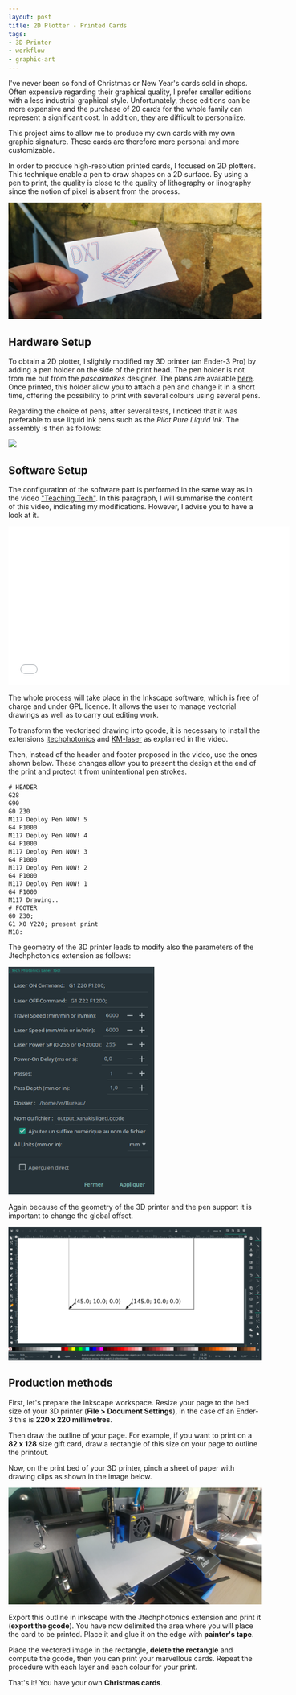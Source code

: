```yaml
---
layout: post
title: 2D Plotter - Printed Cards
tags:
- 3D-Printer
- workflow
- graphic-art
---
```


I've never been so fond of Christmas or New Year's cards sold in shops. Often expensive regarding their graphical quality, I prefer smaller editions with a less industrial graphical style. Unfortunately, these editions can be more expensive and the purchase of 20 cards for the whole family can represent a significant cost. In addition, they are difficult to personalize. 

This project aims to allow me to produce my own cards with my own graphic signature. These cards are therefore more personal and more customizable.

In order to produce high-resolution printed cards, I focused on 2D plotters. This technique enable a pen to draw shapes on a 2D surface. By using a pen to print, the quality is close to the quality of lithography or linography since the notion of pixel is absent from the process.

![](../assets/projets/2020-2D-Plotter-Printed-Cards/article/2020-dx7-card.jpg)

## Hardware Setup

To obtain a 2D plotter, I slightly modified my 3D printer (an Ender-3 Pro) by adding a pen holder on the side of the print head. The pen holder is not from me but from the *pascalmakes* designer. The plans are available [here][5]. Once printed, this holder allow you to attach a pen and change it in a short time, offering the possibility to print with several colours using several pens.

Regarding the choice of pens, after several tests, I noticed that it was preferable to use liquid ink pens such as the *Pilot Pure Liquid Ink*. The assembly is then as follows:

![](../assets/projets/2020-2D-Plotter-Printed-Cards/article/2020-pen-holder.jpg)

## Software Setup

The configuration of the software part is performed in the same way as in the video ["Teaching Tech"][1]. In this paragraph, I will summarise the content of this video, indicating my modifications. However, I advise you to have a look at it.

<iframe width="560" height="315" src="//www.youtube.com/embed/CuWZWAfBsm8" frameborder="0"></iframe>

The whole process will take place in the Inkscape software, which is free of charge and under GPL licence. It allows the user to manage vectorial drawings as well as to carry out editing work. 

To transform the vectorised drawing into gcode, it is necessary to install the extensions [jtechphotonics][3] and [KM-laser][4] as explained in the video.

Then, instead of the header and footer proposed in the video, use the ones shown below. These changes allow you to present the design at the end of the print and protect it from unintentional pen strokes.

```gcode
# HEADER
G28
G90
G0 Z30
M117 Deploy Pen NOW! 5
G4 P1000
M117 Deploy Pen NOW! 4
G4 P1000
M117 Deploy Pen NOW! 3
G4 P1000
M117 Deploy Pen NOW! 2
G4 P1000
M117 Deploy Pen NOW! 1
G4 P1000
M117 Drawing..
# FOOTER
G0 Z30;
G1 X0 Y220; present print
M18:
```

The geometry of the 3D printer leads to modify also the parameters of the Jtechphotonics extension as follows:

<img src="../assets/projets/2020-2D-Plotter-Printed-Cards/article/2020-2D-Plotter-Printed-Cards-jtechphotonics-settings.png" style="zoom:80%;" />

Again because of the geometry of the 3D printer and the pen support it is important to change the global offset.

![](../assets/projets/2020-2D-Plotter-Printed-Cards/article/2020-2D-Plotter-Printed-Cards-inkscape.png)

## Production methods 

First, let's prepare the Inkscape workspace. Resize your page to the bed size of your 3D printer (**File > Document Settings**), in the case of an Ender-3 this is **220 x 220 millimetres**. 

Then draw the outline of your page. For example, if you want to print on a **82 x 128** size gift card, draw a rectangle of this size on your page to outline the printout.

Now, on the print bed of your 3D printer, pinch a sheet of paper with drawing clips as shown in the image below.

![](../assets/projets/2020-2D-Plotter-Printed-Cards/article/2020-clip-holder.jpg)

Export this outline in inkscape with the Jtechphotonics extension and print it (**export the gcode**). You have now delimited the area where you will place the card to be printed. Place it and glue it on the edge with **painter's tape**.

Place the vectored image in the rectangle, **delete the rectangle** and compute the gcode, then you can print your marvellous cards. Repeat the procedure with each layer and each colour for your print. 

That's it! You have your own **Christmas cards**.



[1]: <https://youtu.be/CuWZWAfBsm8> "2D printing on a 3D printer - Free and easy guide"
[2]: <https://inkscape.org/release/> "Inkscape website"
[3]: <https://jtechphotonics.com/?page_id=1980> "Jtechphotonics extention"
[4]: https://github.com/KnoxMakers/KM-Laser> "KM-Laser extention"
[5]: https://www.thingiverse.com/thing:3365530 "Pen holder for Creality Ender 3 (plotter mod)"
[6]: https://www.thingiverse.com/thing:3709721 "Ender 3 vinyl cutter mod"